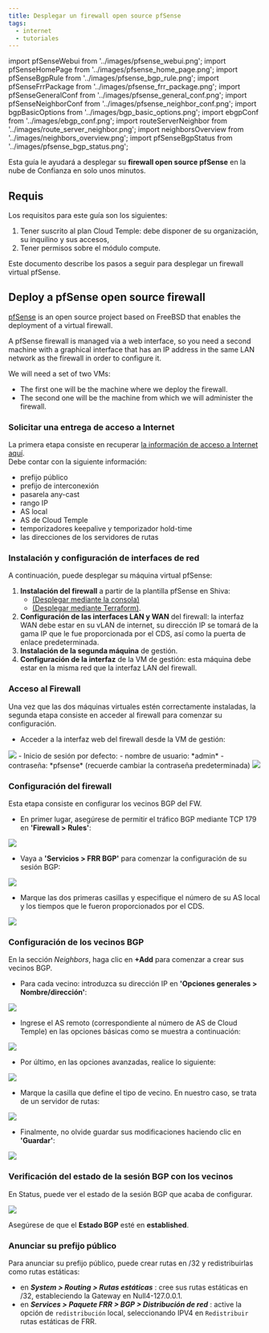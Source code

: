 ```yaml
---
title: Desplegar un firewall open source pfSense
tags:
  - internet
  - tutoriales
---
```

import pfSenseWebui from '../images/pfsense_webui.png';
import pfSenseHomePage from '../images/pfsense_home_page.png';
import pfSenseBgpRule from '../images/pfsense_bgp_rule.png';
import pfSenseFrrPackage from '../images/pfsense_frr_package.png';
import pfSenseGeneralConf from '../images/pfsense_general_conf.png';
import pfSenseNeighborConf from '../images/pfsense_neighbor_conf.png';
import bgpBasicOptions from '../images/bgp_basic_options.png';
import ebgpConf from '../images/ebgp_conf.png';
import routeServerNeighbor from '../images/route_server_neighbor.png';
import neighborsOverview from '../images/neighbors_overview.png';
import pfSenseBgpStatus from '../images/pfsense_bgp_status.png';

Esta guía le ayudará a desplegar su __firewall open source pfSense__ en la nube de Confianza en solo unos minutos.

## Requis

Los requisitos para este guía son los siguientes:

1. Tener suscrito al plan Cloud Temple: debe disponer de su organización, su inquilino y sus accesos,
2. Tener permisos sobre el módulo compute.

Este documento describe los pasos a seguir para desplegar un firewall virtual pfSense.

## Deploy a pfSense open source firewall

[pfSense](https://www.pfsense.org) is an open source project based on FreeBSD that enables the deployment of a virtual firewall.

A pfSense firewall is managed via a web interface, so you need a second machine with a graphical interface that has an IP address in the same LAN network as the firewall in order to configure it.

We will need a set of two VMs:

- The first one will be the machine where we deploy the firewall.
- The second one will be the machine from which we will administer the firewall.

### Solicitar una entrega de acceso a Internet

La primera etapa consiste en recuperar [la información de acceso a Internet aquí](https://docs.cloud-temple.com/network/internet/quickstart#gestion-de-vos-connectivites-internet).  
Debe contar con la siguiente información:

- prefijo público  
- prefijo de interconexión  
- pasarela any-cast  
- rango IP  
- AS local  
- AS de Cloud Temple  
- temporizadores keepalive y temporizador hold-time  
- las direcciones de los servidores de rutas

### Instalación y configuración de interfaces de red

A continuación, puede desplegar su máquina virtual pfSense:

1. __Instalación del firewall__ a partir de la plantilla pfSense en Shiva:
    - [(Desplegar mediante la consola)](../../../iaas_vmware/tutorials/deploy_vm_template)
    - [(Desplegar mediante Terraform)](../../../iaas_vmware/tutorials/deploy_vm_terraform).
2. __Configuración de las interfaces LAN y WAN__ del firewall: la interfaz WAN debe estar en su vLAN de internet, su dirección IP se tomará de la gama IP que le fue proporcionada por el CDS, así como la puerta de enlace predeterminada.
3. __Instalación de la segunda máquina__ de gestión.
4. __Configuración de la interfaz__ de la VM de gestión: esta máquina debe estar en la misma red que la interfaz LAN del firewall.

### Acceso al Firewall

Una vez que las dos máquinas virtuales estén correctamente instaladas, la segunda etapa consiste en acceder al firewall para comenzar su configuración.

- Acceder a la interfaz web del firewall desde la VM de gestión:

<img src={pfSenseWebui} />
- Inicio de sesión por defecto:
    - nombre de usuario: *admin*
    - contraseña: *pfsense* (recuerde cambiar la contraseña predeterminada)

<img src={pfSenseHomePage} />

### Configuración del firewall  
Esta etapa consiste en configurar los vecinos BGP del FW.

- En primer lugar, asegúrese de permitir el tráfico BGP mediante TCP 179 en __'Firewall > Rules'__:

<img src={pfSenseBgpRule} />

- Vaya a __'Servicios > FRR BGP'__ para comenzar la configuración de su sesión BGP:

<img src={pfSenseFrrPackage} />

- Marque las dos primeras casillas y especifique el número de su AS local y los tiempos que le fueron proporcionados por el CDS.

<img src={pfSenseGeneralConf} />

### Configuración de los vecinos BGP

En la sección *Neighbors*, haga clic en **+Add** para comenzar a crear sus vecinos BGP.

- Para cada vecino: introduzca su dirección IP en __'Opciones generales > Nombre/dirección'__:

<img src={pfSenseNeighborConf} />

- Ingrese el AS remoto (correspondiente al número de AS de Cloud Temple) en las opciones básicas como se muestra a continuación:

<img src={bgpBasicOptions} />

- Por último, en las opciones avanzadas, realice lo siguiente:

<img src={ebgpConf} />

- Marque la casilla que define el tipo de vecino. En nuestro caso, se trata de un servidor de rutas:

<img src={routeServerNeighbor} />

- Finalmente, no olvide guardar sus modificaciones haciendo clic en __'Guardar'__:

<img src={neighborsOverview} />

### Verificación del estado de la sesión BGP con los vecinos

En Status, puede ver el estado de la sesión BGP que acaba de configurar.

<img src={pfSenseBgpStatus} />

Asegúrese de que el __Estado BGP__ esté en __established__.

### Anunciar su prefijo público

Para anunciar su prefijo público, puede crear rutas en /32 y redistribuirlas como rutas estáticas:

- en __*System > Routing > Rutas estáticas*__ : cree sus rutas estáticas en /32, estableciendo la Gateway en Null4-127.0.0.1.
- en __*Services > Paquete FRR > BGP > Distribución de red*__ : active la opción de ``redistribución`` local, seleccionando IPV4 en ``Redistribuir`` rutas estáticas de FRR.